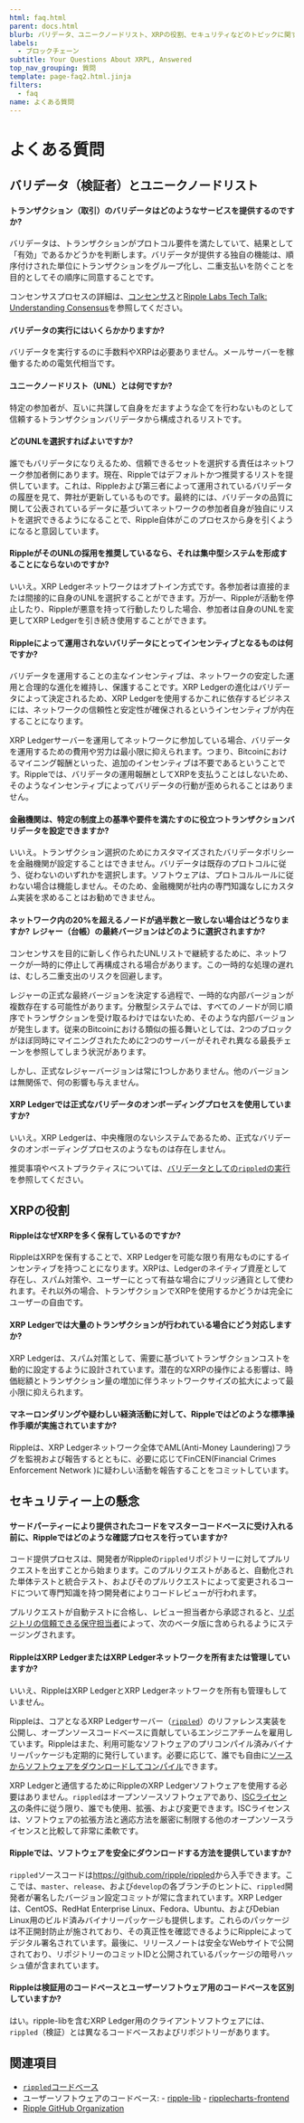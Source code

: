 ```yaml
---
html: faq.html
parent: docs.html
blurb: バリデータ、ユニークノードリスト、XRPの役割、セキュリティなどのトピックに関するよくある質問に対しての答えを見つけてください。
labels:
  - ブロックチェーン
subtitle: Your Questions About XRPL, Answered
top_nav_grouping: 質問
template: page-faq2.html.jinja
filters:
  - faq
name: よくある質問
---
```

# よくある質問

## バリデータ（検証者）とユニークノードリスト

<!--#{ using h4s for questions to keep them out of the right side nav (too cluttered when they display) and to provide appropriate text size for questions. #}-->
#### トランザクション（取引）のバリデータはどのようなサービスを提供するのですか?

バリデータは、トランザクションがプロトコル要件を満たしていて、結果として「有効」であるかどうかを判断します。バリデータが提供する独自の機能は、順序付けされた単位にトランザクションをグループ化し、二重支払いを防ぐことを目的としてその順序に同意することです。

コンセンサスプロセスの詳細は、[コンセンサス](consensus.html)と[Ripple Labs Tech Talk: Understanding Consensus](https://ripple.com/insights/ripple-labs-tech-talk-consensus-within-the-ripple-protocol/)を参照してください。


#### バリデータの実行にはいくらかかりますか?

バリデータを実行するのに手数料やXRPは必要ありません。メールサーバーを稼働するための電気代相当です。


#### ユニークノードリスト（UNL）とは何ですか?

特定の参加者が、互いに共謀して自身をだますような企てを行わないものとして信頼するトランザクションバリデータから構成されるリストです。


#### どのUNLを選択すればよいですか?

誰でもバリデータになりえるため、信頼できるセットを選択する責任はネットワーク参加者側にあります。現在、Rippleではデフォルトかつ推奨するリストを提供しています。これは、Rippleおよび第三者によって運用されているバリデータの履歴を見て、弊社が更新しているものです。最終的には、バリデータの品質に関して公表されているデータに基づいてネットワークの参加者自身が独自にリストを選択できるようになることで、Ripple自体がこのプロセスから身を引くようになると意図しています。


#### RippleがそのUNLの採用を推奨しているなら、それは集中型システムを形成することにならないのですか?

いいえ。XRP Ledgerネットワークはオプトイン方式です。各参加者は直接的または間接的に自身のUNLを選択することができます。万が一、Rippleが活動を停止したり、Rippleが悪意を持って行動したりした場合、参加者は自身のUNLを変更してXRP Ledgerを引き続き使用することができます。


#### Rippleによって運用されないバリデータにとってインセンティブとなるものは何ですか?

バリデータを運用することの主なインセンティブは、ネットワークの安定した運用と合理的な進化を維持し、保護することです。XRP Ledgerの進化はバリデータによって決定されるため、XRP Ledgerを使用するかこれに依存するビジネスには、ネットワークの信頼性と安定性が確保されるというインセンティブが内在することになります。

XRP Ledgerサーバーを運用してネットワークに参加している場合、バリデータを運用するための費用や労力は最小限に抑えられます。つまり、Bitcoinにおけるマイニング報酬といった、追加のインセンティブは不要であるということです。Rippleでは、バリデータの運用報酬としてXRPを支払うことはしないため、そのようなインセンティブによってバリデータの行動が歪められることはありません。


#### 金融機関は、特定の制度上の基準や要件を満たすのに役立つトランザクションバリデータを設定できますか?

いいえ。トランザクション選択のためにカスタマイズされたバリデータポリシーを金融機関が設定することはできません。バリデータは既存のプロトコルに従う、従わないのいずれかを選択します。ソフトウェアは、プロトコルルールに従わない場合は機能しません。そのため、金融機関が社内の専門知識なしにカスタム実装を求めることはお勧めできません。


#### ネットワーク内の20%を超えるノードが過半数と一致しない場合はどうなりますか? レジャー（台帳）の最終バージョンはどのように選択されますか?

コンセンサスを目的に新しく作られたUNLリストで継続するために、ネットワークが一時的に停止して再構成される場合があります。この一時的な処理の遅れは、むしろ二重支出のリスクを回避します。

レジャーの正式な最終バージョンを決定する過程で、一時的な内部バージョンが複数存在する可能性があります。分散型システムでは、すべてのノードが同じ順序でトランザクションを受け取るわけではないため、そのような内部バージョンが発生します。従来のBitcoinにおける類似の振る舞いとしては、2つのブロックがほぼ同時にマイニングされたために2つのサーバーがそれぞれ異なる最長チェーンを参照してしまう状況があります。

しかし、正式なレジャーバージョンは常に1つしかありません。他のバージョンは無関係で、何の影響も与えません。


#### XRP Ledgerでは正式なバリデータのオンボーディングプロセスを使用していますか?

いいえ。XRP Ledgerは、中央権限のないシステムであるため、正式なバリデータのオンボーディングプロセスのようなものは存在しません。

推奨事項やベストプラクティスについては、[バリデータとしての`rippled`の実行](run-rippled-as-a-validator.html)を参照してください。


## XRPの役割


#### RippleはなぜXRPを多く保有しているのですか?

RippleはXRPを保有することで、XRP Ledgerを可能な限り有用なものにするインセンティブを持つことになります。XRPは、Ledgerのネイティブ資産として存在し、スパム対策や、ユーザーにとって有益な場合にブリッジ通貨として使われます。それ以外の場合、トランザクションでXRPを使用するかどうかは完全にユーザーの自由です。


#### XRP Ledgerでは大量のトランザクションが行われている場合にどう対応しますか?

XRP Ledgerは、スパム対策として、需要に基づいてトランザクションコストを動的に設定するように設計されています。潜在的なXRPの操作による影響は、時価総額とトランザクション量の増加に伴うネットワークサイズの拡大によって最小限に抑えられます。


#### マネーロンダリングや疑わしい経済活動に対して、Rippleではどのような標準操作手順が実施されていますか?

Rippleは、XRP Ledgerネットワーク全体でAML(Anti-Money Laundering)フラグを監視および報告するとともに、必要に応じてFinCEN(Financial Crimes Enforcement Network )に疑わしい活動を報告することをコミットしています。


## セキュリティー上の懸念


#### サードパーティーにより提供されたコードをマスターコードベースに受け入れる前に、Rippleではどのような確認プロセスを行っていますか?

コード提供プロセスは、開発者がRippleの`rippled`リポジトリーに対してプルリクエストを出すことから始まります。このプルリクエストがあると、自動化された単体テストと統合テスト、およびそのプルリクエストによって変更されるコードについて専門知識を持つ開発者によりコードレビューが行われます。

プルリクエストが自動テストに合格し、レビュー担当者から承認されると、[リポジトリの信頼できる保守担当者](https://opensource.guide/best-practices/)によって、次のベータ版に含められるようにステージングされます。

#### RippleはXRP LedgerまたはXRP Ledgerネットワークを所有または管理していますか?

いいえ、RippleはXRP LedgerとXRP Ledgerネットワークを所有も管理もしていません。

Rippleは、コアとなるXRP Ledgerサーバー（[`rippled`](https://github.com/ripple/rippled)）のリファレンス実装を公開し、オープンソースコードベースに貢献しているエンジニアチームを雇用しています。Rippleはまた、利用可能なソフトウェアのプリコンパイル済みバイナリーパッケージも定期的に発行しています。必要に応じて、誰でも自由に[ソースからソフトウェアをダウンロードしてコンパイル](install-rippled.html)できます。

XRP Ledgerと通信するためにRippleのXRP Ledgerソフトウェアを使用する必要はありません。`rippled`はオープンソースソフトウェアであり、[ISCライセンス](https://github.com/ripple/rippled/blob/develop/LICENSE.md)の条件に従う限り、誰でも使用、拡張、および変更できます。ISCライセンスは、ソフトウェアの拡張方法と適応方法を厳密に制限する他のオープンソースライセンスと比較して非常に柔軟です。

#### Rippleでは、ソフトウェアを安全にダウンロードする方法を提供していますか?

`rippled`ソースコードは<https://github.com/ripple/rippled>から入手できます。ここでは、`master`、`release`、および`develop`の各ブランチのヒントに、`rippled`開発者が署名したバージョン設定コミットが常に含まれています。XRP Ledgerは、CentOS、RedHat Enterprise Linux、Fedora、Ubuntu、およびDebian Linux用のビルド済みバイナリーパッケージも提供します。これらのパッケージは不正開封防止が施されており、その真正性を確認できるようにRippleによってデジタル署名されています。最後に、リリースノートは安全なWebサイトで公開されており、リポジトリーのコミットIDと公開されているパッケージの暗号ハッシュ値が含まれています。


#### Rippleは検証用のコードベースとユーザーソフトウェア用のコードベースを区別していますか?

はい。ripple-libを含むXRP Ledger用のクライアントソフトウェアには、`rippled`（検証）とは異なるコードベースおよびリポジトリーがあります。


## 関連項目

- [`rippled`コードベース](https://github.com/ripple/rippled)
- ユーザーソフトウェアのコードベース:
      - [ripple-lib](https://github.com/XRPLF/xrpl.js)
      - [ripplecharts-frontend](https://github.com/ripple/ripplecharts-frontend)
- [Ripple GitHub Organization](https://github.com/ripple/)
